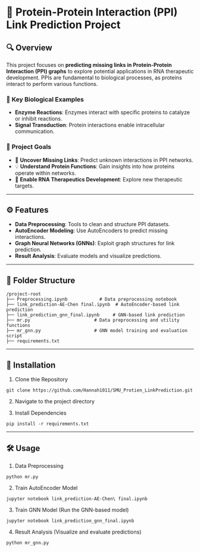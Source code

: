 # 🧬 Protein-Protein Interaction (PPI) Link Prediction Project

## 🔍 **Overview**
This project focuses on **predicting missing links in Protein-Protein Interaction (PPI) graphs** to explore potential applications in RNA therapeutic development. PPIs are fundamental to biological processes, as proteins interact to perform various functions. 

### 🧬 **Key Biological Examples**
- **Enzyme Reactions**: Enzymes interact with specific proteins to catalyze or inhibit reactions.
- **Signal Transduction**: Protein interactions enable intracellular communication.

### 🎯 **Project Goals**
- 🧩 **Uncover Missing Links**: Predict unknown interactions in PPI networks.
- 💡 **Understand Protein Functions**: Gain insights into how proteins operate within networks.
- 🧪 **Enable RNA Therapeutics Development**: Explore new therapeutic targets.

---

## ⚙️ **Features**
- **Data Preprocessing**: Tools to clean and structure PPI datasets.
- **AutoEncoder Modeling**: Use AutoEncoders to predict missing interactions.
- **Graph Neural Networks (GNNs)**: Exploit graph structures for link prediction.
- **Result Analysis**: Evaluate models and visualize predictions.

---

## 📂 **Folder Structure**
```plaintext
/project-root
├── Preprocessing.ipynb            # Data preprocessing notebook
├── link_prediction-AE-Chen final.ipynb  # AutoEncoder-based link prediction
├── link_prediction_gnn_final.ipynb     # GNN-based link prediction
├── mr.py                        # Data preprocessing and utility functions
├── mr_gnn.py                    # GNN model training and evaluation script
├── requirements.txt
```
---

## 🚀 **Installation**
1. Clone thie Repository
```
git clone https://github.com/Hannah1011/SMU_Protien_LinkPrediction.git
```

2. Navigate to the project directory

3. Install Dependencies
```
pip install -r requirements.txt
```

---

## 🛠️ Usage
1. Data Preprocessing
```
python mr.py
```
2. Train AutoEncoder Model
```
jupyter notebook link_prediction-AE-Chen\ final.ipynb
```
3. Train GNN Model (Run the GNN-based model)
```
jupyter notebook link_prediction_gnn_final.ipynb
```
4. Result Analysis (Visualize and evaluate predictions)
```
python mr_gnn.py
```
